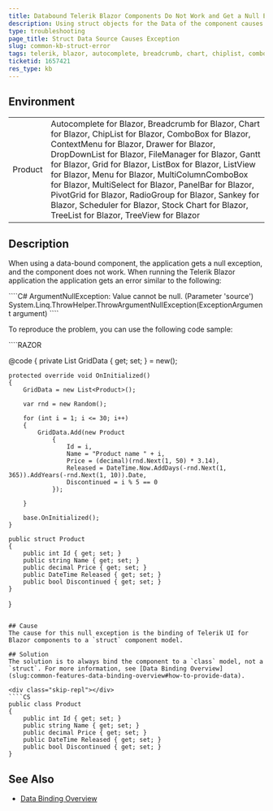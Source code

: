 ```yaml
---
title: Databound Telerik Blazor Components Do Not Work and Get a Null Exception
description: Using struct objects for the Data of the component causes error
type: troubleshooting
page_title: Struct Data Source Causes Exception
slug: common-kb-struct-error
tags: telerik, blazor, autocomplete, breadcrumb, chart, chiplist, combobox, contextmenu, drawer, dropdownlist, filemanager, gantt, grid, listbox, listview, menu, multicolumncombobox, multiselect, panelbar, pivotgrid, radiogroup, sankey, scheduler, stock chart, treelist, treeview, struct, null exception
ticketid: 1657421
res_type: kb
---
```


## Environment
<table>
	<tbody>
		<tr>
			<td>Product</td>
			<td>Autocomplete for Blazor, Breadcrumb for Blazor, Chart for Blazor, ChipList for Blazor, ComboBox for Blazor, ContextMenu for Blazor, Drawer for Blazor, DropDownList for Blazor, FileManager for Blazor, Gantt for Blazor, Grid for Blazor, ListBox for Blazor, ListView for Blazor, Menu for Blazor, MultiColumnComboBox for Blazor, MultiSelect for Blazor, PanelBar for Blazor, PivotGrid for Blazor, RadioGroup for Blazor, Sankey for Blazor, Scheduler for Blazor, Stock Chart for Blazor, TreeList for Blazor, TreeView for Blazor</td>
		</tr>
	</tbody>
</table>


## Description

When using a data-bound component, the application gets a null exception, and the component does not work. When running the Telerik Blazor application the application gets an error similar to the following:

<div class="skip-repl"></div>
````C#
ArgumentNullException: Value cannot be null. (Parameter 'source')
System.Linq.ThrowHelper.ThrowArgumentNullException(ExceptionArgument argument)
````

To reproduce the problem, you can use the following code sample:

<div class="skip-repl"></div>
````RAZOR
<TelerikGrid Data="@GridData">
    <GridColumns>
        <GridColumn Field="@nameof(Product.Name)" />
        <GridColumn Field="@nameof(Product.Price)" />
        <GridColumn Field="@nameof(Product.Released)" />
        <GridColumn Field="@nameof(Product.Discontinued)" />
    </GridColumns>
</TelerikGrid>

@code {
    private List<Product> GridData { get; set; } = new();

    protected override void OnInitialized()
    {
        GridData = new List<Product>();

        var rnd = new Random();

        for (int i = 1; i <= 30; i++)
        {
            GridData.Add(new Product
                {
                    Id = i,
                    Name = "Product name " + i,
                    Price = (decimal)(rnd.Next(1, 50) * 3.14),
                    Released = DateTime.Now.AddDays(-rnd.Next(1, 365)).AddYears(-rnd.Next(1, 10)).Date,
                    Discontinued = i % 5 == 0
                });

        }

        base.OnInitialized();
    }

    public struct Product
    {
        public int Id { get; set; }
        public string Name { get; set; }
        public decimal Price { get; set; }
        public DateTime Released { get; set; }
        public bool Discontinued { get; set; }
    }
}
````

## Cause
The cause for this null exception is the binding of Telerik UI for Blazor components to a `struct` component model.

## Solution
The solution is to always bind the component to a `class` model, not a `struct`. For more information, see [Data Binding Overview](slug:common-features-data-binding-overview#how-to-provide-data).

<div class="skip-repl"></div>
````CS
public class Product
{
    public int Id { get; set; }
    public string Name { get; set; }
    public decimal Price { get; set; }
    public DateTime Released { get; set; }
    public bool Discontinued { get; set; }
}
````

## See Also

- [Data Binding Overview](slug:common-features-data-binding-overview)